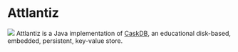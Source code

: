 # Attlantiz

![](https://github.com/tomasff/attlantiz/workflows/Tests/badge.svg)
Attlantiz is a Java implementation of [CaskDB](https://github.com/avinassh/py-caskdb), an educational disk-based, embedded, persistent, key-value store.